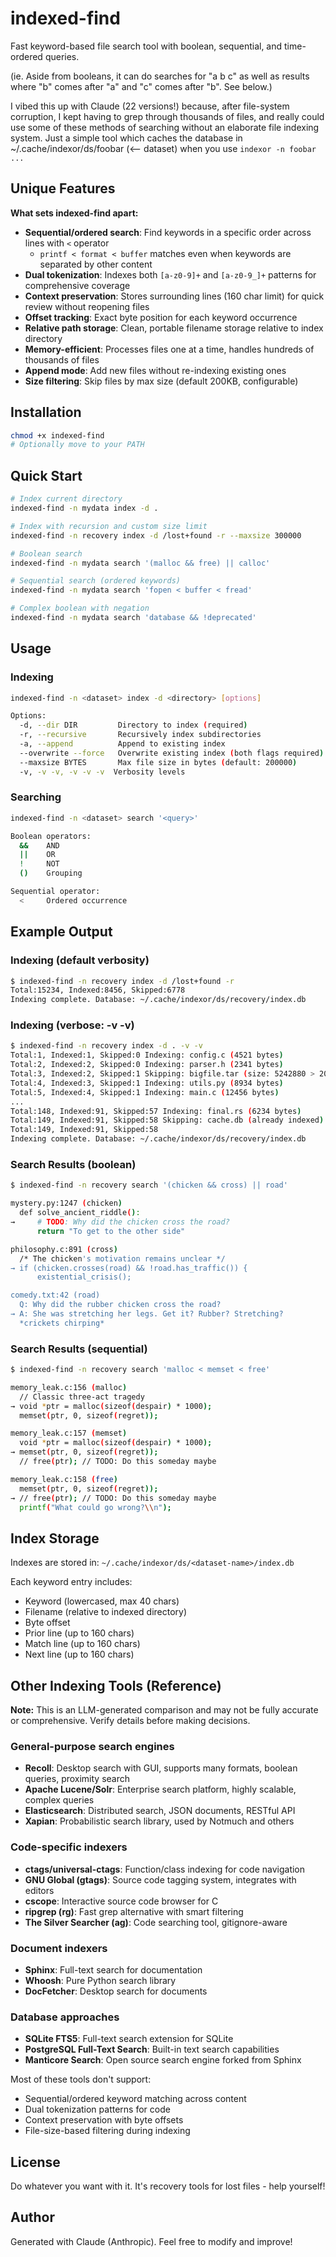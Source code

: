 # indexed-find

Fast keyword-based file search tool with boolean, sequential, and time-ordered queries.

(ie. Aside from booleans, it can do searches for "a b c" as well as results where "b" comes after "a" and "c" comes after "b". See below.)

I vibed this up with Claude (22 versions!) because, after file-system corruption, I kept having to grep through thousands of files, and really could use some of these methods of searching without an elaborate file indexing system. Just a simple tool which caches the database in ~/.cache/indexor/ds/foobar (<-- dataset) when you use `indexor -n foobar ...`

## Unique Features

**What sets indexed-find apart:**

- **Sequential/ordered search**: Find keywords in a specific order across lines with `<` operator
  - `printf < format < buffer` matches even when keywords are separated by other content
- **Dual tokenization**: Indexes both `[a-z0-9]+` and `[a-z0-9_]+` patterns for comprehensive coverage
- **Context preservation**: Stores surrounding lines (160 char limit) for quick review without reopening files
- **Offset tracking**: Exact byte position for each keyword occurrence
- **Relative path storage**: Clean, portable filename storage relative to index directory
- **Memory-efficient**: Processes files one at a time, handles hundreds of thousands of files
- **Append mode**: Add new files without re-indexing existing ones
- **Size filtering**: Skip files by max size (default 200KB, configurable)

## Installation

```bash
chmod +x indexed-find
# Optionally move to your PATH
```

## Quick Start

```bash
# Index current directory
indexed-find -n mydata index -d .

# Index with recursion and custom size limit
indexed-find -n recovery index -d /lost+found -r --maxsize 300000

# Boolean search
indexed-find -n mydata search '(malloc && free) || calloc'

# Sequential search (ordered keywords)
indexed-find -n mydata search 'fopen < buffer < fread'

# Complex boolean with negation
indexed-find -n mydata search 'database && !deprecated'
```

## Usage

### Indexing

```bash
indexed-find -n <dataset> index -d <directory> [options]

Options:
  -d, --dir DIR         Directory to index (required)
  -r, --recursive       Recursively index subdirectories
  -a, --append          Append to existing index
  --overwrite --force   Overwrite existing index (both flags required)
  --maxsize BYTES       Max file size in bytes (default: 200000)
  -v, -v -v, -v -v -v  Verbosity levels
```

### Searching

```bash
indexed-find -n <dataset> search '<query>'

Boolean operators:
  &&    AND
  ||    OR
  !     NOT
  ()    Grouping

Sequential operator:
  <     Ordered occurrence
```

## Example Output

### Indexing (default verbosity)

```bash
$ indexed-find -n recovery index -d /lost+found -r
Total:15234, Indexed:8456, Skipped:6778
Indexing complete. Database: ~/.cache/indexor/ds/recovery/index.db
```

### Indexing (verbose: -v -v)

```bash
$ indexed-find -n recovery index -d . -v -v
Total:1, Indexed:1, Skipped:0 Indexing: config.c (4521 bytes)
Total:2, Indexed:2, Skipped:0 Indexing: parser.h (2341 bytes)
Total:3, Indexed:2, Skipped:1 Skipping: bigfile.tar (size: 5242880 > 200000)
Total:4, Indexed:3, Skipped:1 Indexing: utils.py (8934 bytes)
Total:5, Indexed:4, Skipped:1 Indexing: main.c (12456 bytes)
...
Total:148, Indexed:91, Skipped:57 Indexing: final.rs (6234 bytes)
Total:149, Indexed:91, Skipped:58 Skipping: cache.db (already indexed)
Total:149, Indexed:91, Skipped:58
Indexing complete. Database: ~/.cache/indexor/ds/recovery/index.db
```

### Search Results (boolean)

```bash
$ indexed-find -n recovery search '(chicken && cross) || road'

mystery.py:1247 (chicken)
  def solve_ancient_riddle():
→     # TODO: Why did the chicken cross the road?
      return "To get to the other side"

philosophy.c:891 (cross)
  /* The chicken's motivation remains unclear */
→ if (chicken.crosses(road) && !road.has_traffic()) {
      existential_crisis();

comedy.txt:42 (road)
  Q: Why did the rubber chicken cross the road?
→ A: She was stretching her legs. Get it? Rubber? Stretching?
  *crickets chirping*
```

### Search Results (sequential)

```bash
$ indexed-find -n recovery search 'malloc < memset < free'

memory_leak.c:156 (malloc)
  // Classic three-act tragedy
→ void *ptr = malloc(sizeof(despair) * 1000);
  memset(ptr, 0, sizeof(regret));

memory_leak.c:157 (memset)
  void *ptr = malloc(sizeof(despair) * 1000);
→ memset(ptr, 0, sizeof(regret));
  // free(ptr); // TODO: Do this someday maybe

memory_leak.c:158 (free)
  memset(ptr, 0, sizeof(regret));
→ // free(ptr); // TODO: Do this someday maybe
  printf("What could go wrong?\\n");
```

## Index Storage

Indexes are stored in: `~/.cache/indexor/ds/<dataset-name>/index.db`

Each keyword entry includes:
- Keyword (lowercased, max 40 chars)
- Filename (relative to indexed directory)
- Byte offset
- Prior line (up to 160 chars)
- Match line (up to 160 chars)
- Next line (up to 160 chars)

## Other Indexing Tools (Reference)

**Note:** This is an LLM-generated comparison and may not be fully accurate or comprehensive. Verify details before making decisions.

### General-purpose search engines
- **Recoll**: Desktop search with GUI, supports many formats, boolean queries, proximity search
- **Apache Lucene/Solr**: Enterprise search platform, highly scalable, complex queries
- **Elasticsearch**: Distributed search, JSON documents, RESTful API
- **Xapian**: Probabilistic search library, used by Notmuch and others

### Code-specific indexers
- **ctags/universal-ctags**: Function/class indexing for code navigation
- **GNU Global (gtags)**: Source code tagging system, integrates with editors
- **cscope**: Interactive source code browser for C
- **ripgrep (rg)**: Fast grep alternative with smart filtering
- **The Silver Searcher (ag)**: Code searching tool, gitignore-aware

### Document indexers
- **Sphinx**: Full-text search for documentation
- **Whoosh**: Pure Python search library
- **DocFetcher**: Desktop search for documents

### Database approaches
- **SQLite FTS5**: Full-text search extension for SQLite
- **PostgreSQL Full-Text Search**: Built-in text search capabilities
- **Manticore Search**: Open source search engine forked from Sphinx

Most of these tools don't support:
- Sequential/ordered keyword matching across content
- Dual tokenization patterns for code
- Context preservation with byte offsets
- File-size-based filtering during indexing

## License

Do whatever you want with it. It's recovery tools for lost files - help yourself!

## Author

Generated with Claude (Anthropic). Feel free to modify and improve!
